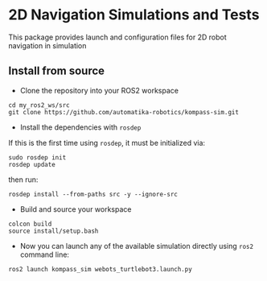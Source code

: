 # 2D Navigation Simulations and Tests
This package provides launch and configuration files for 2D robot navigation in simulation

## Install from source

- Clone the repository into your ROS2 workspace

```shell
cd my_ros2_ws/src
git clone https://github.com/automatika-robotics/kompass-sim.git
```

- Install the dependencies with `rosdep`

If this is the first time using `rosdep`, it must be initialized via:

```shell
sudo rosdep init
rosdep update
```
then run:

```shell
rosdep install --from-paths src -y --ignore-src
```

- Build and source your workspace

```shell
colcon build
source install/setup.bash
```

- Now you can launch any of the available simulation directly using `ros2` command line:

```shell
ros2 launch kompass_sim webots_turtlebot3.launch.py
```

